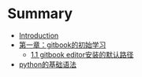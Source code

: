 # Summary

* [Introduction](README.md)
* [第一章：gitbook的初始学习](chapter1.md)
    * [1.1 gitbook editor安装的默认路径](11python.md)
* [python的基础语法](python的基础语法.md)

